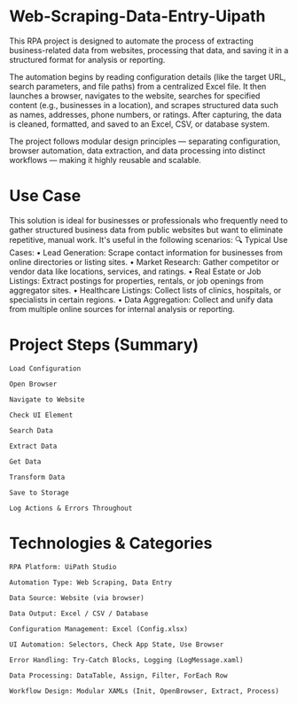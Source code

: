 # Web-Scraping-Data-Entry-Uipath
This RPA project is designed to automate the process of extracting business-related data from websites, processing that data, and saving it in a structured format for analysis or reporting.

The automation begins by reading configuration details (like the target URL, search parameters, and file paths) from a centralized Excel file. It then launches a browser, navigates to the website, searches for specified content (e.g., businesses in a location), and scrapes structured data such as names, addresses, phone numbers, or ratings. After capturing, the data is cleaned, formatted, and saved to an Excel, CSV, or database system.

The project follows modular design principles — separating configuration, browser automation, data extraction, and data processing into distinct workflows — making it highly reusable and scalable.

 # Use Case
This solution is ideal for businesses or professionals who frequently need to gather structured business data from public websites but want to eliminate repetitive, manual work. It's useful in the following scenarios:
🔍 Typical Use Cases:
•	Lead Generation: Scrape contact information for businesses from online directories or listing sites.
•	Market Research: Gather competitor or vendor data like locations, services, and ratings.
•	Real Estate or Job Listings: Extract postings for properties, rentals, or job openings from aggregator sites.
•	Healthcare Listings: Collect lists of clinics, hospitals, or specialists in certain regions.
•	Data Aggregation: Collect and unify data from multiple online sources for internal analysis or reporting.

# Project Steps (Summary)

    Load Configuration

    Open Browser

    Navigate to Website

    Check UI Element

    Search Data

    Extract Data

    Get Data

    Transform Data

    Save to Storage

    Log Actions & Errors Throughout

  # Technologies & Categories

    RPA Platform: UiPath Studio

    Automation Type: Web Scraping, Data Entry

    Data Source: Website (via browser)

    Data Output: Excel / CSV / Database

    Configuration Management: Excel (Config.xlsx)

    UI Automation: Selectors, Check App State, Use Browser

    Error Handling: Try-Catch Blocks, Logging (LogMessage.xaml)

    Data Processing: DataTable, Assign, Filter, ForEach Row

    Workflow Design: Modular XAMLs (Init, OpenBrowser, Extract, Process)



    

